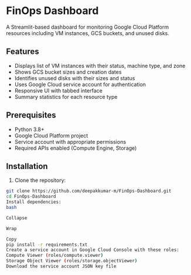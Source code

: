 # FinOps Dashboard

A Streamlit-based dashboard for monitoring Google Cloud Platform resources including VM instances, GCS buckets, and unused disks.

## Features
- Displays list of VM instances with their status, machine type, and zone
- Shows GCS bucket sizes and creation dates
- Identifies unused disks with their sizes and status
- Uses Google Cloud service account for authentication
- Responsive UI with tabbed interface
- Summary statistics for each resource type

## Prerequisites
- Python 3.8+
- Google Cloud Platform project
- Service account with appropriate permissions
- Required APIs enabled (Compute Engine, Storage)

## Installation

1. Clone the repository:
```bash
git clone https://github.com/deepakkumar-m/FinOps-Dashboard.git
cd FinOps-Dashboard
Install dependencies:
bash

Collapse

Wrap

Copy
pip install -r requirements.txt
Create a service account in Google Cloud Console with these roles:
Compute Viewer (roles/compute.viewer)
Storage Object Viewer (roles/storage.objectViewer)
Download the service account JSON key file
